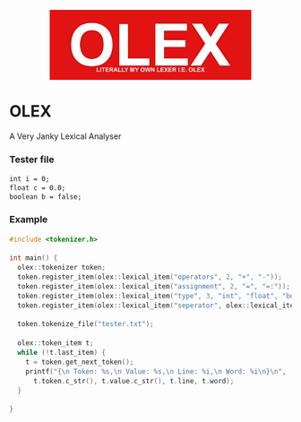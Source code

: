 <p align="center">
<img src="doc/OLEX.png" align="center" width="360" height="125"/> 
 </p>

# OLEX
A Very Janky Lexical Analyser

### Tester file
``` 
int i = 0;
float c = 0.0;
boolean b = false;
``` 
### Example
``` c++
#include <tokenizer.h>

int main() {
  olex::tokenizer token;
  token.register_item(olex::lexical_item("operators", 2, "+", "-"));
  token.register_item(olex::lexical_item("assignment", 2, "=", "=:"));
  token.register_item(olex::lexical_item("type", 3, "int", "float", "boolean"));
  token.register_item(olex::lexical_item("seperator", olex::lexical_item::flags::FORCE, 1, ";"));

  token.tokenize_file("tester.txt");
  
  olex::token_item t;
  while (!t.last_item) {
    t = token.get_next_token();
    printf("{\n Token: %s,\n Value: %s,\n Line: %i,\n Word: %i\n}\n", 
      t.token.c_str(), t.value.c_str(), t.line, t.word);
  }

}
```

  
